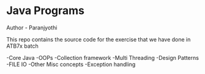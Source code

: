# Java Programs
Author - Paranjyothi

This repo contains the source code for the exercise that we have done in ATB7x batch

-Core Java
-OOPs
-Collection framework
-Multi Threading
-Design Patterns
-FILE IO
-Other Misc concepts
-Exception handling
